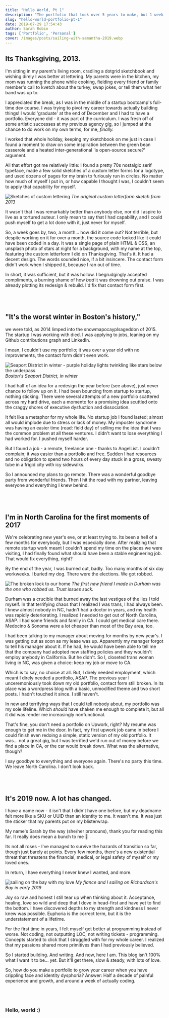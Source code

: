 ```yaml
---
title: "Hello World, Pt 1"
description: "The portfolio that took over 5 years to make, but 1 week to code"
slug: "hello-world-portfolio-pt-1"
date: 2019-07-29 17:54:43
author: Sarah Robin
tags: ['Portfolio', 'Personal']
cover: /images/posts/sailing-with-samantha-2019.webp
---
```



## Its Thanksgiving, 2013. 
I'm sitting in my parent's living room, cradling a dotgrid sketchbook and wishing direly I was better at lettering. My parents were in the kitchen, my mom was running the phone while cooking, fielding every friend or family member's call to kvetch about the turkey, swap jokes, or tell them what her band was up to.

I appreciated the break, as I was in the middle of a startup bootcamp's full-time dev course. I was trying to pivot my career towards actually building things! I would 'graduate' at the end of December and I had to have a portfolio. Everyone did - it was part of the curriculum. I was fresh off of some artistic successes at my previous agency gig, so I jumped at the chance to do work on my own terms, for me, *finally.*

I worked that whole holiday, keeping my sketchbook on me just in case I found a moment to draw on some inspiration between the green bean casserole and a heated inter-generational 'is open-source secure?' argument.

All that effort got me relatively little: I found a pretty 70s nostalgic serif typeface, made a few solid sketches of a custom letter forms for a logotype, and used dozens of pages for my brain to furiously run in circles. No matter how much of myself I put in, or how capable I thought I was, I couldn't seem to apply that capability for myself. 

![Sketches of custom lettering](/images/posts/letterform-sketch.webp)
*The original custom letterform sketch from 2013*

It wasn't that I was remarkably better than anybody else, nor did I aspire to live as a tortured auteur. I only mean to say that I had capability, and I could push myself to get a lot done with it, just never for myself. 

So, a week goes by, two, a month... how did it come out? Not terrible, but despite working on it for over a month, the source code looked like it could have been coded in a day. It was a single page of plain HTML & CSS, an unsplash photo of stars at night for a background, with my name at the top, featuring the custom letterform I did on Thanksgiving. That's it. It had a decent design. The words sounded nice, if a bit insincere. The contact form didn't work when I shipped it, because I ran out of time.

In short, it was sufficient, but it was hollow. I begrudgingly accepted compliments, a burning shame of how *bad* it was drowning out praise. I was already plotting its redesign & rebuild. I'd fix that contact form first. 

<code>&nbsp;</code>
---


## "It's the worst winter in Boston's history," 
we were told, as 2014 limped into the snowmapocayplsageddon of 2015. The startup I was working with died. I was applying to jobs, leaning on my Github contributions graph and LinkedIn. 

I mean, I couldn't use my portfolio; it was over a year old with no improvements, the contact form didn't even work.


![Seaport District in winter - purple holiday lights twinkling like stars below the underpass](/images/posts/seaport-in-winter-cropped.webp)
*Boston's Seaport District, in winter*

I had half of an idea for a redesign the year before (see above), just never chance to follow up on it. I had been bouncing from startup to startup, nothing sticking. There were several attempts of a new portfolio scattered across my hard drive, each a momento for a promising idea scuttled onto the craggy shores of executive dysfuction and dissociation.

It felt like a metaphor for my whole life. No startup job I found lasted; almost all would implode due to stress or lack of money. My imposter syndrome was having an easier time (read: field day) of selling me the idea that I was the common problem at all these ventures. I didn't want to lose everything I had worked for. I pushed myself harder.

But I found a job - a remote, freelance one - thanks to AngelList. I couldn't complain; it was easier than a portfolio and free. Sudden I had resources and no obligation to spend two hours of every day stuck in a gross, sweaty tube in a frigid city with icy sidewalks.

So I announced my plans to go remote. There was a wonderful goodbye party from wonderful friends. Then I hit the road with my partner, leaving everyone and everything I knew behind.

<code>&nbsp;</code>
---


## I'm in North Carolina for the first moments of 2017
We're celebrating new year's eve, or at least trying to. Its been a hell of a few months for everybody, but I was especially done. After realizing that remote startup work meant I couldn't spend my time on the places we were visiting, I had finally found what should have been a stable engineering job. That would fix everything, right?

By the end of the year, I was burned out, badly. Too many months of six day workweeks. I buried my dog. There were the elections. We got robbed.

![The broken lock to our home](/images/posts/durham-trust-broken.webp)
*The first new friend I made in Durham was the one who robbed us. Trust issues suck.*

Durham was a crucible that burned away the last vestiges of the lies I told myself. In that terrifying chaos that I realized I was trans, I had always been. I knew almost nobody in NC, hadn't had a doctor in years, and my health was rapidly deteriorating. I realized I needed to get out of North Carolina, ASAP. I had some friends and family in CA. I could get medical care there. Medocino & Sonoma were a lot cheaper than most of the Bay area, too.

I had been talking to my manager about moving for months by new year's. I was getting out as soon as my lease was up. Apparently my manager forgot to tell his manager about it. If he had, he would have been able to tell me that the company had adopted new staffing policies and they wouldn't employ anybody in California. But he didn't. So I, closeted trans woman living in NC, was given a choice: keep my job or move to CA. 

Which is to say, no choice at all. But, I direly needed employment, which meant I direly needed a portfolio, ASAP. The previous year I unceremoniously took down my old portfolio, contact form still broken. In its place was a wordpress blog with a basic, unmodified theme and two short posts. I hadn't touched it since. I still haven't.

In new and terrifying ways that I could tell nobody about, my portfolio was my sole lifeline. Which *should* have shaken me enough to complete it, but all it did was render me increasingly nonfunctional.

That's fine, you don't need a portfolio on Upwork, right? My resume was enough to get me in the door. In fact, my first upwork job came in before I could finish even redoing a simple, static version of my old portfolio. It was... not a great gig, but I was terrified we'd run out of money before we find a place in CA, or the car would break down. What was the alternative, though?

I say goodbye to everything and everyone again. There's no party this time. We leave North Carolina. I don't look back.

<code>&nbsp;</code>
---

## It's 2019 now. A lot has changed.

I have a name now - it isn't that I didn't have one before, but my deadname felt more like a SKU or UUID than an identity to me. It wasn't me. It was just the sticker that my parents put on my blisterwrap.

My name's Sarah by the way (she/her pronouns), thank you for reading this far. It really does mean a bunch to me 💖

Its not all roses - I've managed to survive the hazards of transition so far, though just barely at points. Every few months, there's a new existential threat that threatens the financial, medical, or legal safety of myself or my loved ones. 

In return, I have everything I never knew I wanted, and more. 

![sailing on the bay with my love](/images/posts/sailing-with-samantha-2019.webp)
*My fiance and I sailing on Richardson's Bay in early 2019*

Joy so raw and honest I still tear up when thinking about it. Acceptance, healing, love so wild and deep that I dove in head-first and have yet to find the bottom. I have discovered depths to my strength and kindness I never knew was possible. Euphoria is the correct term, but it is the understatement of a lifetime. 

For the first time in years, I felt myself get better at programming instead of worse. Not coding, not outputting LOC, not writing tickets - programming. Concepts started to click that I struggled with for my whole career. I realized that my passions shared more primitives than I had previously believed. 

So I started building. And writing. And now, here I am. This blog isn't 100% what I want it to be... yet. But it'll get there, slow & steady, with lots of love. 

So, how do you make a portfolio to grow your career when you have crippling face and identity dysphoria? Answer: Half a decade of painful experience and growth, and around a week of actually coding. 

<code>&nbsp;</code>
---

### Hello, world :) 


<code>&nbsp;</code>
---
<code>&nbsp;</code>
---
<code>&nbsp;</code>
---